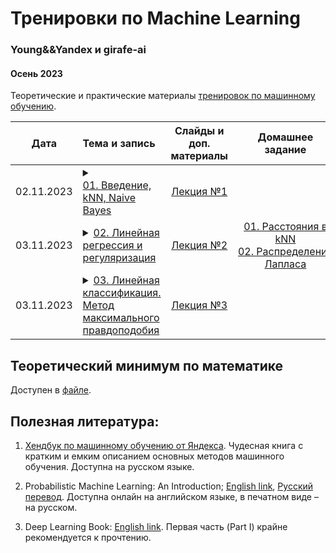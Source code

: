 # Тренировки по Machine Learning
### Young&&Yandex и girafe-ai
#### Осень 2023

Теоретические и практические материалы [тренировок по машинному обучению](https://yandex.ru/yaintern/training/ml-training).


| Дата | Тема и запись | Слайды и доп. материалы | Домашнее задание | Тест для самопроверки |
|:------:|:------------------------------------|:-----------------------:|:-----------------------:|:----------------------:|
| 02.11.2023 | <details><summary>[01. Введение, kNN, Naive Bayes](https://www.youtube.com/live/k3UJOG-DKHE)</summary><br>1. Задачи машинного обучения в очевидных и неочевидных местах<br>2. Основные понятия в машинном обучении<br>3. Формальная постановка задачи обучения с учителем<br>4. Метод k ближайших соседей; kNN<br>5. Правдоподобие<br>6. Наивный байесовский классификатор</details> | [Лекция №1](./step01_intro/README.md) | | |
| 03.11.2023 | <details><summary>[02. Линейная регрессия и регуляризация](https://www.youtube.com/watch?v=5qLVUO0q644)</summary><br>1. Постановка задачи регрессии<br>2. Аналитическое решение линейной регрессии<br>3. Неустойчивость решения<br>4. Теорема Гаусса-Маркова<br> 5. L1 и L2 регуляризация</details> | [Лекция №2](./step02_linear_regression/README.md) | [01. Расстояния в kNN](./homeworks/assignment01_knn/)<br>[02. Распределение Лапласа](./homeworks/assignment02_laplace/) | |
| 03.11.2023 | <details><summary>[03. Линейная классификация. Метод максимального правдоподобия](https://www.youtube.com/watch?v=R1ccYYpEpiA)</summary><br>1. Линейные механизмы классификации. Отступ.<br>2. Логистическая функция потерь. <br>3. Логистическая регрессия и бернуллиевская случайная величина.<br>4. Оценка качества классификации</details> | [Лекция №3](./step03_logistic_regression/README.md) | | |




## Теоретический минимум по математике

Доступен в [файле](./prerequisites.md).

  

## Полезная литература:

1. [Хендбук по машинному обучению от Яндекса](https://academy.yandex.ru/dataschool/book). Чудесная книга с кратким и емким описанием основных методов машинного обучения. Доступна на русском языке.

2. Probabilistic Machine Learning: An Introduction; [English link](https://probml.github.io/pml-book/book1.html), [Русский перевод](https://dmkpress.com/catalog/computer/data/978-5-93700-119-1/). Доступна онлайн на английском языке, в печатном виде – на русском.

3. Deep Learning Book: [English link](https://www.deeplearningbook.org/). Первая часть (Part I) крайне рекомендуется к прочтению.
